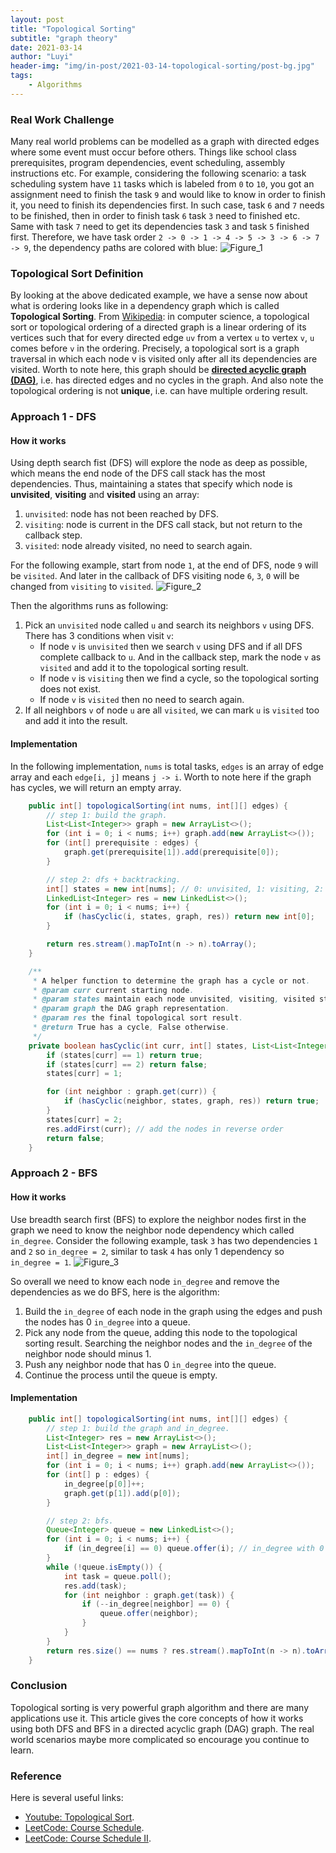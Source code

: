 ```yaml
---
layout: post
title: "Topological Sorting"
subtitle: "graph theory"
date: 2021-03-14
author: "Luyi"
header-img: "img/in-post/2021-03-14-topological-sorting/post-bg.jpg"
tags:
    - Algorithms
---
```


### Real Work Challenge
Many real world problems can be modelled as a graph with directed edges where some event must occur before others. 
Things like school class prerequisites, program dependencies, event scheduling, assembly instructions etc. 
For example, considering the following scenario: a task scheduling system have `11` tasks which is labeled from `0` to `10`, you got an assignment need to finish the task `9` and would like to know in order to finish it, you need to finish its dependencies first. In such case, task `6` and `7` needs to be finished, then in order to finish task `6` task `3` need to finished etc. Same with task `7` need to get its dependencies task `3` and task `5` finished first. 
Therefore, we have task order `2 -> 0 -> 1 -> 4 -> 5 -> 3 -> 6 -> 7 -> 9`, the dependency paths are colored with blue:
![Figure_1](/img/in-post/2021-03-14-topological-sorting/Figure_1.svg)

### Topological Sort Definition
By looking at the above dedicated example, we have a sense now about what is ordering looks like in a dependency graph which is called **Topological Sorting**. 
From [Wikipedia](https://en.wikipedia.org/wiki/Topological_sorting): in computer science, a topological sort or topological ordering of a directed graph is a linear ordering of its vertices such that for every directed edge `uv` from a vertex `u` to vertex `v`, `u` comes before `v` in the ordering. Precisely, a topological sort is a graph traversal in which each node v is visited only after all its dependencies are visited.
Worth to note here, this graph should be **[directed acyclic graph (DAG)](https://en.wikipedia.org/wiki/Directed_acyclic_graph)**, i.e. has directed edges and no cycles in the graph. And also note the topological ordering is not **unique**, i.e. can have multiple ordering result.

### Approach 1 - DFS
#### How it works
Using depth search fist (DFS) will explore the node as deep as possible, which means the end node of the DFS call stack has the most dependencies. Thus, maintaining a states that specify which node is **unvisited**, **visiting** and **visited** using an array:
1. `unvisited`: node has not been reached by DFS.
2. `visiting`: node is current in the DFS call stack, but not return to the callback step.
3. `visited`: node already visited, no need to search again.

For the following example, start from node `1`, at the end of DFS, node `9` will be `visited`. And later in the callback of DFS visiting node `6`, `3`, `0` will be changed from `visiting` to `visited`.
![Figure_2](/img/in-post/2021-03-14-topological-sorting/Figure_2.svg)

Then the algorithms runs as following:
1. Pick an `unvisited` node called `u` and search its neighbors `v` using DFS. There has 3 conditions when visit `v`:
    * If node `v` is `unvisited` then we search `v` using DFS and if all DFS complete callback to `u`. And in the callback step, mark the node `v` as `visited` and add it to the topological sorting result.
    * If node `v` is `visiting` then we find a cycle, so the topological sorting does not exist.
    * If node `v` is `visited` then no need to search again.
2. If all neighbors `v` of node `u` are all `visited`, we can mark `u` is `visited` too and add it into the result.

#### Implementation
In the following implementation, `nums` is total tasks, `edges` is an array of edge array and each `edge[i, j]` means `j -> i`. Worth to note here if the graph has cycles, we will return an empty array.
```java
    public int[] topologicalSorting(int nums, int[][] edges) {
        // step 1: build the graph.
        List<List<Integer>> graph = new ArrayList<>();
        for (int i = 0; i < nums; i++) graph.add(new ArrayList<>());
        for (int[] prerequisite : edges) {
            graph.get(prerequisite[1]).add(prerequisite[0]);
        }

        // step 2: dfs + backtracking.
        int[] states = new int[nums]; // 0: unvisited, 1: visiting, 2: visited.
        LinkedList<Integer> res = new LinkedList<>();
        for (int i = 0; i < nums; i++) {
            if (hasCyclic(i, states, graph, res)) return new int[0];
        }

        return res.stream().mapToInt(n -> n).toArray();
    }

    /**
     * A helper function to determine the graph has a cycle or not.
     * @param curr current starting node.
     * @param states maintain each node unvisited, visiting, visited states.
     * @param graph the DAG graph representation.
     * @param res the final topological sort result.
     * @return True has a cycle, False otherwise.
     */
    private boolean hasCyclic(int curr, int[] states, List<List<Integer>> graph, LinkedList<Integer> res) {
        if (states[curr] == 1) return true;
        if (states[curr] == 2) return false;
        states[curr] = 1;

        for (int neighbor : graph.get(curr)) {
            if (hasCyclic(neighbor, states, graph, res)) return true;
        }
        states[curr] = 2;
        res.addFirst(curr); // add the nodes in reverse order
        return false;
    }
```

### Approach 2 - BFS
#### How it works
Use breadth search first (BFS) to explore the neighbor nodes first in the graph we need to know the neighbor node dependency which called `in_degree`. Consider the following example, task `3` has two dependencies `1` and `2` so `in_degree = 2`, similar to task `4` has only 1 dependency so `in_degree = 1`.
![Figure_3](/img/in-post/2021-03-14-topological-sorting/Figure_3.svg)

So overall we need to know each node `in_degree` and remove the dependencies as we do BFS, here is the algorithm:
1. Build the `in_degree` of each node in the graph using the edges and push the nodes has 0 `in_degree` into a queue.
2. Pick any node from the queue, adding this node to the topological sorting result. Searching the neighbor nodes and the `in_degree` of the neighbor node should minus 1.
3. Push any neighbor node that has 0 `in_degree` into the queue.
4. Continue the process until the queue is empty.

#### Implementation
```java
    public int[] topologicalSorting(int nums, int[][] edges) {
        // step 1: build the graph and in_degree.
        List<Integer> res = new ArrayList<>();
        List<List<Integer>> graph = new ArrayList<>();
        int[] in_degree = new int[nums];
        for (int i = 0; i < nums; i++) graph.add(new ArrayList<>());
        for (int[] p : edges) {
            in_degree[p[0]]++;
            graph.get(p[1]).add(p[0]);
        }

        // step 2: bfs.
        Queue<Integer> queue = new LinkedList<>();
        for (int i = 0; i < nums; i++) {
            if (in_degree[i] == 0) queue.offer(i); // in_degree with 0 added to the queue, means this value has zero dependency.
        }
        while (!queue.isEmpty()) {
            int task = queue.poll();
            res.add(task);
            for (int neighbor : graph.get(task)) {
                if (--in_degree[neighbor] == 0) {
                    queue.offer(neighbor);
                }
            }
        }
        return res.size() == nums ? res.stream().mapToInt(n -> n).toArray() : new int[0];
    }
```

### Conclusion
Topological sorting is very powerful graph algorithm and there are many applications use it. This article gives the core concepts of how it works using both DFS and BFS in a directed acyclic graph (DAG) graph. The real world scenarios maybe more complicated so encourage you continue to learn.

### Reference
Here is several useful links:
* [Youtube: Topological Sort](https://www.youtube.com/watch?v=eL-KzMXSXXI&ab_channel=WilliamFiset).
* [LeetCode: Course Schedule](https://leetcode.com/problems/course-schedule/).
* [LeetCode: Course Schedule II](https://leetcode.com/problems/course-schedule-ii/).